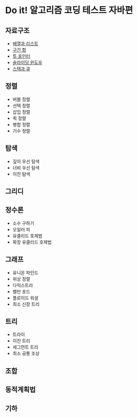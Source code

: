 # Do it! 알고리즘 코딩 테스트 자바편
## 자료구조
- [배열과 리스트](https://github.com/dpdms529/PS/tree/main/DoitCodingTest/src/%EC%9E%90%EB%A3%8C%EA%B5%AC%EC%A1%B0/%EB%B0%B0%EC%97%B4%EA%B3%BC%EB%A6%AC%EC%8A%A4%ED%8A%B8)
- [구간 합](https://github.com/dpdms529/PS/tree/main/DoitCodingTest/src/%EC%9E%90%EB%A3%8C%EA%B5%AC%EC%A1%B0/%EA%B5%AC%EA%B0%84%ED%95%A9)
- [투 포인터](https://github.com/dpdms529/PS/tree/main/DoitCodingTest/src/%EC%9E%90%EB%A3%8C%EA%B5%AC%EC%A1%B0/%ED%88%AC%ED%8F%AC%EC%9D%B8%ED%84%B0)
- [슬라이딩 윈도우](https://github.com/dpdms529/PS/tree/main/DoitCodingTest/src/%EC%9E%90%EB%A3%8C%EA%B5%AC%EC%A1%B0/%EC%8A%AC%EB%9D%BC%EC%9D%B4%EB%94%A9%EC%9C%88%EB%8F%84%EC%9A%B0)
- [스택과 큐](https://github.com/dpdms529/PS/tree/main/DoitCodingTest/src/%EC%9E%90%EB%A3%8C%EA%B5%AC%EC%A1%B0/%EC%8A%A4%ED%83%9D%EA%B3%BC%ED%81%90)

## 정렬
- 버블 정렬
- 선택 정렬
- 삽입 정렬
- 퀵 정렬
- 병합 정렬
- 기수 정렬

## 탐색
- 깊이 우선 탐색
- 너비 우선 탐색
- 이진 탐색

## 그리디

## 정수론
- 소수 구하기
- 오일러 피
- 유클리드 호제법
- 확장 유클리드 호제법

## 그래프
- 유니온 파인드
- 위상 정렬
- 다익스트라
- 벨만 포드
- 플로이드 워셜
- 최소 신장 트리

## 트리
- 트라이
- 이진 트리
- 세그먼트 트리
- 최소 공통 조상

## 조합

## 동적계획법

## 기하
